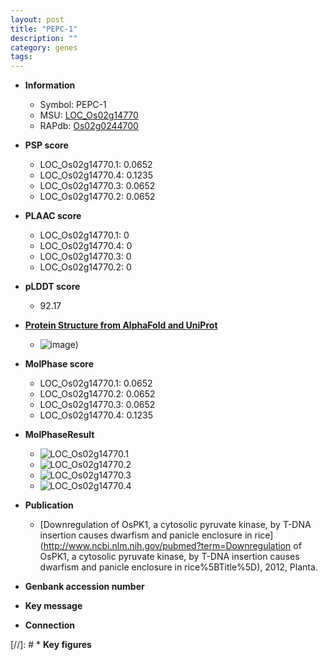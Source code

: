 ```yaml
---
layout: post
title: "PEPC-1"
description: ""
category: genes
tags: 
---
```


* **Information**  
    + Symbol: PEPC-1  
    + MSU: [LOC_Os02g14770](http://rice.plantbiology.msu.edu/cgi-bin/ORF_infopage.cgi?orf=LOC_Os02g14770)  
    + RAPdb: [Os02g0244700](http://rapdb.dna.affrc.go.jp/viewer/gbrowse_details/irgsp1?name=Os02g0244700)  

* **PSP score**  
    + LOC_Os02g14770.1: 0.0652 
    + LOC_Os02g14770.4: 0.1235 
    + LOC_Os02g14770.3: 0.0652 
    + LOC_Os02g14770.2: 0.0652 

* **PLAAC score**  
    + LOC_Os02g14770.1: 0 
    + LOC_Os02g14770.4: 0 
    + LOC_Os02g14770.3: 0 
    + LOC_Os02g14770.2: 0 

* **pLDDT score**
    + 92.17

* **[Protein Structure from AlphaFold and UniProt](https://www.uniprot.org/uniprotkb/Q6EUD7/entry#structure)**
    + ![image](https://ricepsp.github.io/images/Q6/AF-Q6EUD7-F1.png))

* **MolPhase score**
    + LOC_Os02g14770.1: 0.0652
    + LOC_Os02g14770.2: 0.0652
    + LOC_Os02g14770.3: 0.0652
    + LOC_Os02g14770.4: 0.1235

* **MolPhaseResult**
    + ![LOC_Os02g14770.1](https://ricepsp.github.io/pictures/LOC_Os02g/LOC_Os02g14770.1.png)
    + ![LOC_Os02g14770.2](https://ricepsp.github.io/pictures/LOC_Os02g/LOC_Os02g14770.2.png)
    + ![LOC_Os02g14770.3](https://ricepsp.github.io/pictures/LOC_Os02g/LOC_Os02g14770.3.png)
    + ![LOC_Os02g14770.4](https://ricepsp.github.io/pictures/LOC_Os02g/LOC_Os02g14770.4.png)

* **Publication**  
    + [Downregulation of OsPK1, a cytosolic pyruvate kinase, by T-DNA insertion causes dwarfism and panicle enclosure in rice](http://www.ncbi.nlm.nih.gov/pubmed?term=Downregulation of OsPK1, a cytosolic pyruvate kinase, by T-DNA insertion causes dwarfism and panicle enclosure in rice%5BTitle%5D), 2012, Planta.

* **Genbank accession number**  

* **Key message**  

* **Connection**  

[//]: # * **Key figures**  


